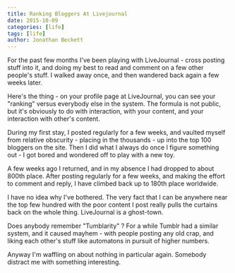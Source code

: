 ```yaml
---
title: Ranking Bloggers At Livejournal
date: 2015-10-09
categories: [life]
tags: [life]
author: Jonathan Beckett
---
```


For the past few months I've been playing with LiveJournal - cross posting stuff into it, and doing my best to read and comment on a few other people's stuff. I walked away once, and then wandered back again a few weeks later.

Here's the thing - on your profile page at LiveJournal, you can see your "ranking" versus everybody else in the system. The formula is not public, but it's obviously to do with interaction, with your content, and your interaction with other's content.

During my first stay, I posted regularly for a few weeks, and vaulted myself from relative obscurity - placing in the thousands - up into the top 100 bloggers on the site. Then I did what I always do once I figure something out - I got bored and wondered off to play with a new toy.

A few weeks ago I returned, and in my absence I had dropped to about 800th place. After posting regularly for a few weeks, and making the effort to comment and reply, I have climbed back up to 180th place worldwide.

I have no idea why I've bothered. The very fact that I can be anywhere near the top few hundred with the poor content I post really pulls the curtains back on the whole thing. LiveJournal is a ghost-town.

Does anybody remember "Tumblarity" ? For a while Tumblr had a similar system, and it caused mayhem - with people posting any old crap, and liking each other's stuff like automatons in pursuit of higher numbers.

Anyway I'm waffling on about nothing in particular again. Somebody distract me with something interesting.